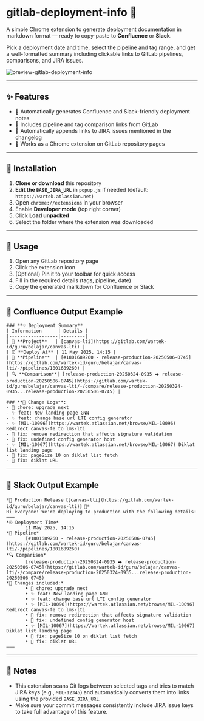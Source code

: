 # gitlab-deployment-info 🧩

A simple Chrome extension to generate deployment documentation in markdown format — ready to copy-paste to **Confluence** or **Slack**.

Pick a deployment date and time, select the pipeline and tag range, and get a well-formatted summary including clickable links to GitLab pipelines, comparisons, and JIRA issues.

![preview-gitlab-deployment-info](https://github.com/user-attachments/assets/1c8e030c-56f0-4f2a-b034-5f3b5df44ab2)

---

## ✨ Features

* 📝 Automatically generates Confluence and Slack-friendly deployment notes
* 🔗 Includes pipeline and tag comparison links from GitLab
* 🧠 Automatically appends links to JIRA issues mentioned in the changelog
* 🧩 Works as a Chrome extension on GitLab repository pages

---

## 🔧 Installation

1. **Clone or download** this repository
2. **Edit the `BASE_JIRA_URL`** in `popup.js` if needed (default: `https://wartek.atlassian.net`)
3. Open `chrome://extensions` in your browser
4. Enable **Developer mode** (top right corner)
5. Click **Load unpacked**
6. Select the folder where the extension was downloaded

---

## 🚀 Usage

1. Open any GitLab repository page
2. Click the extension icon
3. (Optional) Pin it to your toolbar for quick access
4. Fill in the required details (tags, pipeline, date)
5. Copy the generated markdown for Confluence or Slack

---

## 📄 Confluence Output Example

```
### **💡 Deployment Summary**
| Information      | Details |
|------------------|---------|
| 🏡 **Project**   | [canvas-lti](https://gitlab.com/wartek-id/guru/belajar/canvas-lti) |
| ⏰ **Deploy At** | 11 May 2025, 14:15 |
| 🔗 **Pipeline**  | [#1801689260 - release-production-20250506-0745](https://gitlab.com/wartek-id/guru/belajar/canvas-lti/-/pipelines/1801689260) |
| 🔍 **Comparison**| [release-production-20250324-0935 ⮕ release-production-20250506-0745](https://gitlab.com/wartek-id/guru/belajar/canvas-lti/-/compare/release-production-20250324-0935...release-production-20250506-0745) |

### **📝 Change Logs**:
- 🔧 chore: upgrade next
- ✨ feat: New landing page GNN
- ✨ feat: change base url LTI config generator
- ✨ [MIL-10096](https://wartek.atlassian.net/browse/MIL-10096) Redirect canvas-fe to lms-lti
- 🐞 fix: remove redirection that affects signature validation
- 🐞 fix: undefined config generator host
- ✨ [MIL-10067](https://wartek.atlassian.net/browse/MIL-10067) Diklat list landing page
- 🐞 fix: pageSize 10 on diklat list fetch
- 🐞 fix: diklat URL
```

---

## 💬 Slack Output Example

```
*🚀 Production Release〘[canvas-lti](https://gitlab.com/wartek-id/guru/belajar/canvas-lti)〙🚀*
Hi everyone! We're deploying to production with the following details:
―――
*⏰ Deployment Time*
       11 May 2025, 14:15
*🔗 Pipeline*
       [#1801689260 - release-production-20250506-0745](https://gitlab.com/wartek-id/guru/belajar/canvas-lti/-/pipelines/1801689260)
*🔍 Comparison*
       [release-production-20250324-0935 ⮕ release-production-20250506-0745](https://gitlab.com/wartek-id/guru/belajar/canvas-lti/-/compare/release-production-20250324-0935...release-production-20250506-0745)
*📝 Changes included:*
       ‣ 🔧 chore: upgrade next  
       ‣ ✨ feat: New landing page GNN  
       ‣ ✨ feat: change base url LTI config generator  
       ‣ ✨ [MIL-10096](https://wartek.atlassian.net/browse/MIL-10096) Redirect canvas-fe to lms-lti  
       ‣ 🐞 fix: remove redirection that affects signature validation  
       ‣ 🐞 fix: undefined config generator host  
       ‣ ✨ [MIL-10067](https://wartek.atlassian.net/browse/MIL-10067) Diklat list landing page  
       ‣ 🐞 fix: pageSize 10 on diklat list fetch  
       ‣ 🐞 fix: diklat URL  
―――
```

---

## 🧠 Notes

* This extension scans Git logs between selected tags and tries to match JIRA keys (e.g., `MIL-12345`) and automatically converts them into links using the provided `BASE_JIRA_URL`.
* Make sure your commit messages consistently include JIRA issue keys to take full advantage of this feature.
